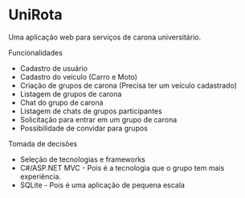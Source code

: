 # UniRota
Uma aplicação web para serviços de carona universitário.


Funcionalidades
 - Cadastro de usuário
 - Cadastro do veículo (Carro e Moto)
 - Criação de grupos de carona (Precisa ter um veículo cadastrado)
 - Listagem de grupos de carona
 - Chat do grupo de carona
 - Listagem de chats de grupos participantes
 - Solicitação para entrar em um grupo de carona
 - Possibilidade de convidar para grupos

Tomada de decisões
 - Seleção de tecnologias e frameworks
  - C#/ASP.NET MVC - Pois é a tecnologia que o grupo tem mais experiência.
  - SQLite - Pois é uma aplicação de pequena escala



